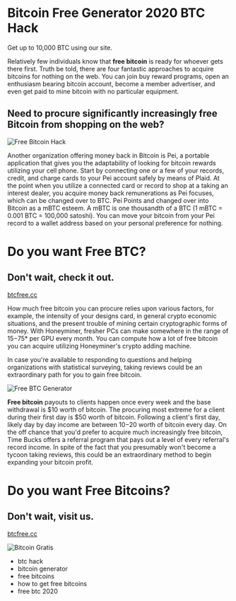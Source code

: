 # Bitcoin Free Generator 2020 BTC Hack
Get up to 10,000 BTC using our site.

Relatively few individuals know that **free bitcoin** is ready for whoever gets there first. Truth be told, there are four fantastic approaches to acquire bitcoins for nothing on the web. You can join buy reward programs, open an enthusiasm bearing bitcoin account, become a member advertiser, and even get paid to mine bitcoin with no particular equipment. 

## Need to procure significantly increasingly free Bitcoin from shopping on the web? 

![Free Bitcoin Hack](https://i.imgur.com/MA6g7Lv.jpg)

Another organization offering money back in Bitcoin is Pei, a portable application that gives you the adaptability of looking for bitcoin rewards utilizing your cell phone. Start by connecting one or a few of your records, credit, and charge cards to your Pei account safely by means of Plaid. At the point when you utilize a connected card or record to shop at a taking an interest dealer, you acquire money back remunerations as Pei focuses, which can be changed over to BTC. Pei Points and changed over into Bitcoin as a mBTC esteem. A mBTC is one thousandth of a BTC (1 mBTC = 0.001 BTC = 100,000 satoshi). You can move your bitcoin from your Pei record to a wallet address based on your personal preference for nothing. 

# Do you want Free BTC?
## Don't wait, check it out.

[btcfree.cc](https://btcfree.cc)

How much free bitcoin you can procure relies upon various factors, for example, the intensity of your designs card, in general crypto economic situations, and the present trouble of mining certain cryptographic forms of money. With Honeyminer, fresher PCs can make somewhere in the range of $15-$75* per GPU every month. You can compute how a lot of free bitcoin you can acquire utilizing Honeyminer's crypto adding machine. 

In case you're available to responding to questions and helping organizations with statistical surveying, taking reviews could be an extraordinary path for you to gain free bitcoin. 

![Free BTC Generator](https://i.imgur.com/mzjNYvM.jpg)

**Free bitcoin** payouts to clients happen once every week and the base withdrawal is $10 worth of bitcoin. The procuring most extreme for a client during their first day is $50 worth of bitcoin. Following a client's first day, likely day by day income are between $10-$20 worth of bitcoin every day. On the off chance that you'd prefer to acquire much increasingly free bitcoin, Time Bucks offers a referral program that pays out a level of every referral's record income. In spite of the fact that you presumably won't become a tycoon taking reviews, this could be an extraordinary method to begin expanding your bitcoin profit.

# Do you want Free Bitcoins?
## Don't wait, visit us.

[btcfree.cc](https://btcfree.cc)

![Bitcoin Gratis](https://i.imgur.com/M3sCzxf.jpg)

* btc hack
* bitcoin generator
* free bitcoins
* how to get free bitcoins
* free btc 2020

